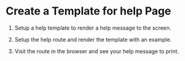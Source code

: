 # Create a Template for help Page

1. Setup a help template to render a help message to the screen.

2. Setup the help route and render the template with an example.

3. Visit the route in the browser and see your help message to print.